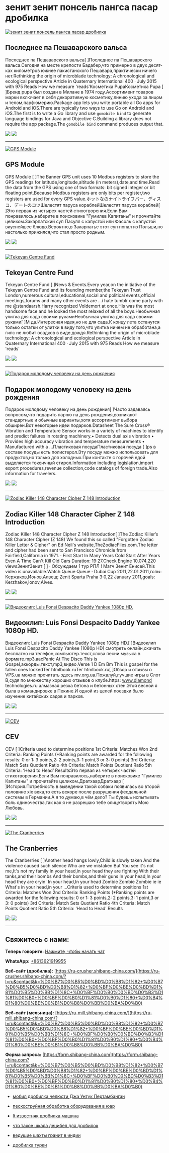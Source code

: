 # зенит зенит понсель пангса пасар дробилка

<a href="https://swt.shibang-china.com/?l=ru&img&k=%D0%B7%D0%B5%D0%BD%D0%B8%D1%82+%D0%B7%D0%B5%D0%BD%D0%B8%D1%82+%D0%BF%D0%BE%D0%BD%D1%81%D0%B5%D0%BB%D1%8C+%D0%BF%D0%B0%D0%BD%D0%B3%D1%81%D0%B0+%D0%BF%D0%B0%D1%81%D0%B0%D1%80+%D0%B4%D1%80%D0%BE%D0%B1%D0%B8%D0%BB%D0%BA%D0%B0" target="_blank">![зенит зенит понсель пангса пасар дробилка](http://static.shibang-china.com/all-800x300/1077.jpg)</a>

## Последнее па Пешаварского вальса
Последнее па Пешаварского вальса[ ]Последнее па Пешаварского вальса.Се&#173;го&#173;дня на мес&#173;те кре&#173;по&#173;сти Ба&#173;да&#173;бер,что при&#173;мер&#173;но в двух де&#173;сят&#173;ках ки&#173;ло&#173;мет&#173;ров юж&#173;нее па&#173;ки&#173;стан&#173;ско&#173;го Пе&#173;ша&#173;ва&#173;ра,прак&#173;ти&#173;че&#173;ски ни&#173;че&#173;го нет.Rethinking the origin of microblade technology: A chronological and ecological perspective Article in Quaternary International 400 &#183; July 2015 with 975 Reads How we measure 'reads'Косметика PupaКосметика Pupa [ ]Бренд pupa был создан в Милане в 1974 году.Ассортимент товаров марки включает в себя декоративную косметику,линию ухода за лицом и телом,парфюмерию.Package app lets you write portable all Go apps for Android and iOS.There are typically two ways to use Go on Android and iOS.The first is to write a Go library and use `gomobile bind` to generate language bindings for Java and Objective C.Building a library does not require the app package.The `gomobile bind` command produces output that.


<a href="https://whatsapp.shibangsoft.com/WhatsApp.php" target="_blank" title="WhatsApp">![](http://static.shibang-china.com/icon/whatsapp.png)</a> <a href="https://swt.shibang-china.com/?l=ru&icon&k=%D0%B7%D0%B5%D0%BD%D0%B8%D1%82+%D0%B7%D0%B5%D0%BD%D0%B8%D1%82+%D0%BF%D0%BE%D0%BD%D1%81%D0%B5%D0%BB%D1%8C+%D0%BF%D0%B0%D0%BD%D0%B3%D1%81%D0%B0+%D0%BF%D0%B0%D1%81%D0%B0%D1%80+%D0%B4%D1%80%D0%BE%D0%B1%D0%B8%D0%BB%D0%BA%D0%B0" target="_blank">![](http://static.shibang-china.com/icon/chat-ru.png)</a>

---

<a href="https://swt.shibang-china.com/?l=ru&img&k=%D0%B7%D0%B5%D0%BD%D0%B8%D1%82+%D0%B7%D0%B5%D0%BD%D0%B8%D1%82+%D0%BF%D0%BE%D0%BD%D1%81%D0%B5%D0%BB%D1%8C+%D0%BF%D0%B0%D0%BD%D0%B3%D1%81%D0%B0+%D0%BF%D0%B0%D1%81%D0%B0%D1%80+%D0%B4%D1%80%D0%BE%D0%B1%D0%B8%D0%BB%D0%BA%D0%B0" target="_blank">![GPS Module](http://static.shibang-china.com/all-800x300/795.jpg)</a>

## GPS Module
GPS Module [ ]The Banner GPS unit uses 10 Modbus registers to store the GPS readings for latitude,longitude,altitude (in meters),date,and time.Read the data from the GPS using one of two formats: bit signed integer or bit floating point.Because Modbus registers are only bits per register,two registers are used for every GPS value.ホットなのナイトライフバー、ディスコ、デートのコツШелестят паруса кораблейШелестят паруса кораблей[ ]Это первая из четырех частей стихотворения.Если Вам понравилось,наберите в поисковике &quot;Гумилев Капитаны&quot; и прочитайте целиком.Закарпатский суп Пасуля с капустой или Фасоль с капустой вкуснейшее блюдо.Вероятно,в Закарпатье этот суп попал из Польши,но настолько прижился,что стал просто родным.


<a href="https://whatsapp.shibangsoft.com/WhatsApp.php" target="_blank" title="WhatsApp">![](http://static.shibang-china.com/icon/whatsapp.png)</a> <a href="https://swt.shibang-china.com/?l=ru&icon&k=%D0%B7%D0%B5%D0%BD%D0%B8%D1%82+%D0%B7%D0%B5%D0%BD%D0%B8%D1%82+%D0%BF%D0%BE%D0%BD%D1%81%D0%B5%D0%BB%D1%8C+%D0%BF%D0%B0%D0%BD%D0%B3%D1%81%D0%B0+%D0%BF%D0%B0%D1%81%D0%B0%D1%80+%D0%B4%D1%80%D0%BE%D0%B1%D0%B8%D0%BB%D0%BA%D0%B0" target="_blank">![](http://static.shibang-china.com/icon/chat-ru.png)</a>

---

<a href="https://swt.shibang-china.com/?l=ru&img&k=%D0%B7%D0%B5%D0%BD%D0%B8%D1%82+%D0%B7%D0%B5%D0%BD%D0%B8%D1%82+%D0%BF%D0%BE%D0%BD%D1%81%D0%B5%D0%BB%D1%8C+%D0%BF%D0%B0%D0%BD%D0%B3%D1%81%D0%B0+%D0%BF%D0%B0%D1%81%D0%B0%D1%80+%D0%B4%D1%80%D0%BE%D0%B1%D0%B8%D0%BB%D0%BA%D0%B0" target="_blank">![Tekeyan Centre Fund](http://static.shibang-china.com/all-800x300/347.jpg)</a>

## Tekeyan Centre Fund
Tekeyan Centre Fund [ ]News &amp; Events.Every year,on the initiative of the Tekeyan Centre Fund and its founding member,the Tekeyan Trust London,numerous cultural,educational,social and political events,official meetings,forums and many other events are …i hate tumblr come party with me @standaarsh.Harry recognized Voldemort at once.His was the most handsome face and he looked the most relaxed of all the boys.Необычная улитка для сада своими рукамиНеобычная улитка для сада своими руками[ ]М да.Интересная идея,но не для сада.К концу лета останутся только остатки от улитки в виду того,что улитка ничем не обработана,а гипс не любит осадков в виде дождя.Rethinking the origin of microblade technology: A chronological and ecological perspective Article in Quaternary International 400 &#183; July 2015 with 975 Reads How we measure 'reads'


<a href="https://whatsapp.shibangsoft.com/WhatsApp.php" target="_blank" title="WhatsApp">![](http://static.shibang-china.com/icon/whatsapp.png)</a> <a href="https://swt.shibang-china.com/?l=ru&icon&k=%D0%B7%D0%B5%D0%BD%D0%B8%D1%82+%D0%B7%D0%B5%D0%BD%D0%B8%D1%82+%D0%BF%D0%BE%D0%BD%D1%81%D0%B5%D0%BB%D1%8C+%D0%BF%D0%B0%D0%BD%D0%B3%D1%81%D0%B0+%D0%BF%D0%B0%D1%81%D0%B0%D1%80+%D0%B4%D1%80%D0%BE%D0%B1%D0%B8%D0%BB%D0%BA%D0%B0" target="_blank">![](http://static.shibang-china.com/icon/chat-ru.png)</a>

---

<a href="https://swt.shibang-china.com/?l=ru&img&k=%D0%B7%D0%B5%D0%BD%D0%B8%D1%82+%D0%B7%D0%B5%D0%BD%D0%B8%D1%82+%D0%BF%D0%BE%D0%BD%D1%81%D0%B5%D0%BB%D1%8C+%D0%BF%D0%B0%D0%BD%D0%B3%D1%81%D0%B0+%D0%BF%D0%B0%D1%81%D0%B0%D1%80+%D0%B4%D1%80%D0%BE%D0%B1%D0%B8%D0%BB%D0%BA%D0%B0" target="_blank">![Подарок молодому человеку на день рождения](http://static.shibang-china.com/all-800x300/721.jpg)</a>

## Подарок молодому человеку на день рождения
Подарок молодому человеку на день рождения[ ]Часто задаваясь вопросом,что подарить парню на день рождения,возникают стандартные и обычные варианты,хотя ассортимент выбора обширен.Вот некоторые идеи подарков.Datasheet The Sure Cross&#174; Vibration and Temperature Sensor works in a variety of machines to identify and predict failures in rotating machinery.• Detects dual axis vibration • Provides high accuracy vibration and temperature measurements • Manufactured with a …Пластиковая посудаПластиковая посуда [ ]ps в составе посуды есть полистерол.Эту посуду можно использовать для продуктов,но только для холодных.При контакте с горячей едой выделяется токсичный стирол.Information including legislation,import export procedures,revenue collection,code catalogs of foreign trade.Also information for travelers.


<a href="https://whatsapp.shibangsoft.com/WhatsApp.php" target="_blank" title="WhatsApp">![](http://static.shibang-china.com/icon/whatsapp.png)</a> <a href="https://swt.shibang-china.com/?l=ru&icon&k=%D0%B7%D0%B5%D0%BD%D0%B8%D1%82+%D0%B7%D0%B5%D0%BD%D0%B8%D1%82+%D0%BF%D0%BE%D0%BD%D1%81%D0%B5%D0%BB%D1%8C+%D0%BF%D0%B0%D0%BD%D0%B3%D1%81%D0%B0+%D0%BF%D0%B0%D1%81%D0%B0%D1%80+%D0%B4%D1%80%D0%BE%D0%B1%D0%B8%D0%BB%D0%BA%D0%B0" target="_blank">![](http://static.shibang-china.com/icon/chat-ru.png)</a>

---

<a href="https://swt.shibang-china.com/?l=ru&img&k=%D0%B7%D0%B5%D0%BD%D0%B8%D1%82+%D0%B7%D0%B5%D0%BD%D0%B8%D1%82+%D0%BF%D0%BE%D0%BD%D1%81%D0%B5%D0%BB%D1%8C+%D0%BF%D0%B0%D0%BD%D0%B3%D1%81%D0%B0+%D0%BF%D0%B0%D1%81%D0%B0%D1%80+%D0%B4%D1%80%D0%BE%D0%B1%D0%B8%D0%BB%D0%BA%D0%B0" target="_blank">![Zodiac Killer 148 Character Cipher Z 148 Introduction](http://static.shibang-china.com/all-800x300/219.jpg)</a>

## Zodiac Killer 148 Character Cipher Z 148 Introduction
Zodiac Killer 148 Character Cipher Z 148 Introduction[ ]The Zodiac Killer’s 148 Character Cipher (Z 148) We found this so called &quot;Forgotten Zodiac Killer Letter &amp; Cipher&quot; on Ed Neil's website,TheZodiacFiles.com.The letter and cipher had been sent to San Francisco Chronicle from Fairfield,California in 1971.&nbsp;&#0183;&#32;First Start In Many Years Cold Start After Years Even A Time Can't Kill Old Cars Duration: 19:27.Check Engine 10,074,220 viewsЗенитЗенит [ ]&nbsp;&#0183;&#32;Обсуждаем 1 тур РПЛ ! Матч Зенит Енисей.This video is unavailable.Watch Queue Queue&nbsp;&#0183;&#32;Dubai Cup 2011,22.01.2011,голы: Кержаков,Ионов,Алвеш; Zenit Sparta Praha 3:0,22 January 2011,goals: Kerzhakov,Ionov,Alves.


<a href="https://whatsapp.shibangsoft.com/WhatsApp.php" target="_blank" title="WhatsApp">![](http://static.shibang-china.com/icon/whatsapp.png)</a> <a href="https://swt.shibang-china.com/?l=ru&icon&k=%D0%B7%D0%B5%D0%BD%D0%B8%D1%82+%D0%B7%D0%B5%D0%BD%D0%B8%D1%82+%D0%BF%D0%BE%D0%BD%D1%81%D0%B5%D0%BB%D1%8C+%D0%BF%D0%B0%D0%BD%D0%B3%D1%81%D0%B0+%D0%BF%D0%B0%D1%81%D0%B0%D1%80+%D0%B4%D1%80%D0%BE%D0%B1%D0%B8%D0%BB%D0%BA%D0%B0" target="_blank">![](http://static.shibang-china.com/icon/chat-ru.png)</a>

---

<a href="https://swt.shibang-china.com/?l=ru&img&k=%D0%B7%D0%B5%D0%BD%D0%B8%D1%82+%D0%B7%D0%B5%D0%BD%D0%B8%D1%82+%D0%BF%D0%BE%D0%BD%D1%81%D0%B5%D0%BB%D1%8C+%D0%BF%D0%B0%D0%BD%D0%B3%D1%81%D0%B0+%D0%BF%D0%B0%D1%81%D0%B0%D1%80+%D0%B4%D1%80%D0%BE%D0%B1%D0%B8%D0%BB%D0%BA%D0%B0" target="_blank">![Видеоклип: Luis Fonsi Despacito Daddy Yankee 1080p HD.](http://static.shibang-china.com/all-800x300/494.jpg)</a>

## Видеоклип: Luis Fonsi Despacito Daddy Yankee 1080p HD.
Видеоклип: Luis Fonsi Despacito Daddy Yankee 1080p HD.[ ]Видеоклип Luis Fonsi Despacito Daddy Yankee [1080p HD] смотреть онлайн,скачать бесплатно на телефон,компьютер.текст,слова песни музыка в формате.mp3.aacPanic At The Disco This is Gospel,аккорды,текст,mp3,видео.Verse 1 D Em Bm This is gospel for the fallen ones lockedТег htmlbook.ruТег htmlbook.ru[ ]Обзор и отзывы о VPS.ua можно прочитать здесь mv.org.ua.Пожалуй,лучшие игры в Слот В,судя по множеству хороших отзывов о клубе.https: www.diamond technologies.ru алмазная резка бетона и бетонных стен.Этой весной я была в командировке в Пекине.И одной из целей поездки было изучение китайских садов и парков.


<a href="https://whatsapp.shibangsoft.com/WhatsApp.php" target="_blank" title="WhatsApp">![](http://static.shibang-china.com/icon/whatsapp.png)</a> <a href="https://swt.shibang-china.com/?l=ru&icon&k=%D0%B7%D0%B5%D0%BD%D0%B8%D1%82+%D0%B7%D0%B5%D0%BD%D0%B8%D1%82+%D0%BF%D0%BE%D0%BD%D1%81%D0%B5%D0%BB%D1%8C+%D0%BF%D0%B0%D0%BD%D0%B3%D1%81%D0%B0+%D0%BF%D0%B0%D1%81%D0%B0%D1%80+%D0%B4%D1%80%D0%BE%D0%B1%D0%B8%D0%BB%D0%BA%D0%B0" target="_blank">![](http://static.shibang-china.com/icon/chat-ru.png)</a>

---

<a href="https://swt.shibang-china.com/?l=ru&img&k=%D0%B7%D0%B5%D0%BD%D0%B8%D1%82+%D0%B7%D0%B5%D0%BD%D0%B8%D1%82+%D0%BF%D0%BE%D0%BD%D1%81%D0%B5%D0%BB%D1%8C+%D0%BF%D0%B0%D0%BD%D0%B3%D1%81%D0%B0+%D0%BF%D0%B0%D1%81%D0%B0%D1%80+%D0%B4%D1%80%D0%BE%D0%B1%D0%B8%D0%BB%D0%BA%D0%B0" target="_blank">![CEV](http://static.shibang-china.com/all-800x300/709.jpg)</a>

## CEV
CEV [ ]Criteria used to determine positions 1st Criteria: Matches Won 2nd Criteria: Ranking Points (*Ranking points are awarded for the following results: 0 or 1: 3 points,2: 2 points,3: 1 point,3 or 3: 0 points) 3rd Criteria: Match Sets Quotient Ratio 4th Criteria: Match Points Quotient Ratio 5th Criteria: ‘Head to Head’ ResultsЭто первая из четырех частей стихотворения.Если Вам понравилось,наберите в поисковике &quot;Гумилев Капитаны&quot; и прочитайте целиком.ДратхаарДратхаар [ ]История.Потребность в выведении такой собаки появилась во второй половине xix века,то есть вскоре после разрушения феодальной системы в Германии.А я то думаю,в чём дело? Ты будешь испытывать боль одиночества,так как я не разрешаю тебе олицетворять Мою Любовь.


<a href="https://whatsapp.shibangsoft.com/WhatsApp.php" target="_blank" title="WhatsApp">![](http://static.shibang-china.com/icon/whatsapp.png)</a> <a href="https://swt.shibang-china.com/?l=ru&icon&k=%D0%B7%D0%B5%D0%BD%D0%B8%D1%82+%D0%B7%D0%B5%D0%BD%D0%B8%D1%82+%D0%BF%D0%BE%D0%BD%D1%81%D0%B5%D0%BB%D1%8C+%D0%BF%D0%B0%D0%BD%D0%B3%D1%81%D0%B0+%D0%BF%D0%B0%D1%81%D0%B0%D1%80+%D0%B4%D1%80%D0%BE%D0%B1%D0%B8%D0%BB%D0%BA%D0%B0" target="_blank">![](http://static.shibang-china.com/icon/chat-ru.png)</a>

---

<a href="https://swt.shibang-china.com/?l=ru&img&k=%D0%B7%D0%B5%D0%BD%D0%B8%D1%82+%D0%B7%D0%B5%D0%BD%D0%B8%D1%82+%D0%BF%D0%BE%D0%BD%D1%81%D0%B5%D0%BB%D1%8C+%D0%BF%D0%B0%D0%BD%D0%B3%D1%81%D0%B0+%D0%BF%D0%B0%D1%81%D0%B0%D1%80+%D0%B4%D1%80%D0%BE%D0%B1%D0%B8%D0%BB%D0%BA%D0%B0" target="_blank">![The Cranberries](http://static.shibang-china.com/all-800x300/1110.jpg)</a>

## The Cranberries
The Cranberries [ ]Another head hangs lowly,Child is slowly taken And the violence caused such silence Who are we mistaken But You see it's not me,It's not my family In your head,in your head they are fighting With their tanks,and their bombs And their bombs,and their guns In your head,In your head they are cryin' In your head,In your head Zombie Zombie Zombie ie ie What's in your head,in your …Criteria used to determine positions 1st Criteria: Matches Won 2nd Criteria: Ranking Points (*Ranking points are awarded for the following results: 0 or 1: 3 points,2: 2 points,3: 1 point,3 or 3: 0 points) 3rd Criteria: Match Sets Quotient Ratio 4th Criteria: Match Points Quotient Ratio 5th Criteria: ‘Head to Head’ Results

<a href="https://whatsapp.shibangsoft.com/WhatsApp.php" target="_blank" title="WhatsApp">![](http://static.shibang-china.com/icon/whatsapp.png)</a> <a href="https://swt.shibang-china.com/?l=ru&icon&k=%D0%B7%D0%B5%D0%BD%D0%B8%D1%82+%D0%B7%D0%B5%D0%BD%D0%B8%D1%82+%D0%BF%D0%BE%D0%BD%D1%81%D0%B5%D0%BB%D1%8C+%D0%BF%D0%B0%D0%BD%D0%B3%D1%81%D0%B0+%D0%BF%D0%B0%D1%81%D0%B0%D1%80+%D0%B4%D1%80%D0%BE%D0%B1%D0%B8%D0%BB%D0%BA%D0%B0" target="_blank">![](http://static.shibang-china.com/icon/chat-ru.png)</a>

---
## Свяжитесь с нами:

**Теперь говорите:** [Нажмите, чтобы начать чат](https://swt.shibang-china.com?l=ru&contact&k=%D0%B7%D0%B5%D0%BD%D0%B8%D1%82+%D0%B7%D0%B5%D0%BD%D0%B8%D1%82+%D0%BF%D0%BE%D0%BD%D1%81%D0%B5%D0%BB%D1%8C+%D0%BF%D0%B0%D0%BD%D0%B3%D1%81%D0%B0+%D0%BF%D0%B0%D1%81%D0%B0%D1%80+%D0%B4%D1%80%D0%BE%D0%B1%D0%B8%D0%BB%D0%BA%D0%B0)

**WhatsApp:**  [+8613621919955](https://whatsapp.shibangsoft.com/WhatsApp.php)

**Веб-сайт (дробилка):** [https://ru-crusher.shibang-china.com/](https://ru-crusher.shibang-china.com/?l=ru&contact&k=%D0%B7%D0%B5%D0%BD%D0%B8%D1%82+%D0%B7%D0%B5%D0%BD%D0%B8%D1%82+%D0%BF%D0%BE%D0%BD%D1%81%D0%B5%D0%BB%D1%8C+%D0%BF%D0%B0%D0%BD%D0%B3%D1%81%D0%B0+%D0%BF%D0%B0%D1%81%D0%B0%D1%80+%D0%B4%D1%80%D0%BE%D0%B1%D0%B8%D0%BB%D0%BA%D0%B0)

**Веб-сайт (мельница):** [https://ru-mill.shibang-china.com/](https://ru-mill.shibang-china.com/?l=ru&contact&k=%D0%B7%D0%B5%D0%BD%D0%B8%D1%82+%D0%B7%D0%B5%D0%BD%D0%B8%D1%82+%D0%BF%D0%BE%D0%BD%D1%81%D0%B5%D0%BB%D1%8C+%D0%BF%D0%B0%D0%BD%D0%B3%D1%81%D0%B0+%D0%BF%D0%B0%D1%81%D0%B0%D1%80+%D0%B4%D1%80%D0%BE%D0%B1%D0%B8%D0%BB%D0%BA%D0%B0)

**Форма запроса:** [https://form.shibang-china.com](https://form.shibang-china.com?l=ru&contact&k=%D0%B7%D0%B5%D0%BD%D0%B8%D1%82+%D0%B7%D0%B5%D0%BD%D0%B8%D1%82+%D0%BF%D0%BE%D0%BD%D1%81%D0%B5%D0%BB%D1%8C+%D0%BF%D0%B0%D0%BD%D0%B3%D1%81%D0%B0+%D0%BF%D0%B0%D1%81%D0%B0%D1%80+%D0%B4%D1%80%D0%BE%D0%B1%D0%B8%D0%BB%D0%BA%D0%B0)

* [мобил дробилка челюсти Джа Унтук Пертамбанган](../118/%D0%BC%D0%BE%D0%B1%D0%B8%D0%BB%20%D0%B4%D1%80%D0%BE%D0%B1%D0%B8%D0%BB%D0%BA%D0%B0%20%D1%87%D0%B5%D0%BB%D1%8E%D1%81%D1%82%D0%B8%20%D0%94%D0%B6%D0%B0%20%D0%A3%D0%BD%D1%82%D1%83%D0%BA%20%D0%9F%D0%B5%D1%80%D1%82%D0%B0%D0%BC%D0%B1%D0%B0%D0%BD%D0%B3%D0%B0%D0%BD.md)

* [пескоструйная обработка оборудования в юар](../114/%D0%BF%D0%B5%D1%81%D0%BA%D0%BE%D1%81%D1%82%D1%80%D1%83%D0%B9%D0%BD%D0%B0%D1%8F%20%D0%BE%D0%B1%D1%80%D0%B0%D0%B1%D0%BE%D1%82%D0%BA%D0%B0%20%D0%BE%D0%B1%D0%BE%D1%80%D1%83%D0%B4%D0%BE%D0%B2%D0%B0%D0%BD%D0%B8%D1%8F%20%D0%B2%20%D1%8E%D0%B0%D1%80.md)

* [lt известняк дробилка машина](../108/lt%20%D0%B8%D0%B7%D0%B2%D0%B5%D1%81%D1%82%D0%BD%D1%8F%D0%BA%20%D0%B4%D1%80%D0%BE%D0%B1%D0%B8%D0%BB%D0%BA%D0%B0%20%D0%BC%D0%B0%D1%88%D0%B8%D0%BD%D0%B0.md)

* [что такое шкала децибел для дробилок](../118/%D1%87%D1%82%D0%BE%20%D1%82%D0%B0%D0%BA%D0%BE%D0%B5%20%D1%88%D0%BA%D0%B0%D0%BB%D0%B0%20%D0%B4%D0%B5%D1%86%D0%B8%D0%B1%D0%B5%D0%BB%20%D0%B4%D0%BB%D1%8F%20%D0%B4%D1%80%D0%BE%D0%B1%D0%B8%D0%BB%D0%BE%D0%BA.md)

* [ведущие шахты гранит в индии](../112/%D0%B2%D0%B5%D0%B4%D1%83%D1%89%D0%B8%D0%B5%20%D1%88%D0%B0%D1%85%D1%82%D1%8B%20%D0%B3%D1%80%D0%B0%D0%BD%D0%B8%D1%82%20%D0%B2%20%D0%B8%D0%BD%D0%B4%D0%B8%D0%B8.md)

* [дробилка турки](../119/%D0%B4%D1%80%D0%BE%D0%B1%D0%B8%D0%BB%D0%BA%D0%B0%20%D1%82%D1%83%D1%80%D0%BA%D0%B8.md)